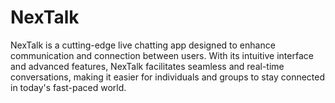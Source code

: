 # NexTalk
NexTalk is a cutting-edge live chatting app designed to enhance communication and connection between users. With its intuitive interface and advanced features, NexTalk facilitates seamless and real-time conversations, making it easier for individuals and groups to stay connected in today's fast-paced world.
